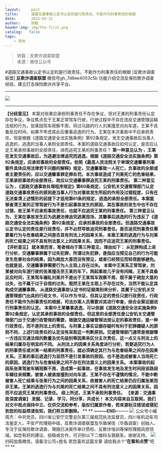 ```yaml
---
layout:     post
title:      道路交通事故认定书认定的是行政责任，不能作为刑事责任的根据
date:       2022-03-21
author:     转载
header-img: img/the-first.png
catalog:   false
tags:
    - 其他
---
```


<blockquote><p>转载：反欺诈调查联盟<br>
来源：微信公众号</p></blockquote>

#道路交通事故认定书认定的是行政责任，不能作为刑事责任的根据
[反欺诈调查联盟]
**反欺诈调查联盟**
微信号gh_7d6ee4003c5b
功能介绍交流反保险欺诈调查经验，建立打击保险欺诈共享平台。

****
![]({{site.baseurl}}/postimg/L6usUGPiatBSY9gLQsKHOJ7wPsKhCXdxiaQ2iaZC87DmibSu9rdvU4OffnOqMqE0RjaK1C8RRiaia2ibeTMTxU34GAdqw.jpeg)​
****
**【分歧意见】**
本案对张某应承担刑事责任不存在争议，但对王某的刑事责任认定存在争议，争议焦点在于王某正常驾车行驶，行驶过程中不存在违反交通管理运输法规的行为，张某因驾车观察不周，将过马路的行人刘某撞至对向车道，王某不具备反应时间，如果不考虑其此后肇事逃逸的行为，王某在本次事故中不应承担责任，但是根据《道路交通安全法实施条例》第92条规定，发生交通事故后当事人逃逸的，逃逸的当事人承担全部责任。本案的道路交通事故应如何认定，是否应认定王某承担事故的全部责任，进而追究王某的刑事责任？
**第一种意见认为
，**王某在发生交通事故后，为逃避法律追究而逃逸，根据《道路交通安全法实施条例》第92条规定，应承担事故的全部责任。依照《最高人民法院关于审理交通肇事刑事案件具体应用法律若干问题的解释》规定，交通肇事致一人死亡，负事故的全部或者主要责任的，应以交通肇事罪定罪处罚。本次事故造成了刘某死亡的危害结果，王某承担事故的全部责任，故应以交通肇事罪追究王某的刑事责任。
**第二种意见认为
，**《道路交通事故处理程序规定》第60条规定，公安机关交通管理部门认定道路交通事故责任的原则是当事人行为对事故发生所起的作用及过错程度，只有在无法查清上述情形的前提下才适用第61条的规定，逃逸的承担全部责任。本案能够查清王某的正常驾驶行为不是引起事故发生的原因，其在事故的发生中也不存在过错，故王某不应承担事故责任，也就不应追究王某的刑事责任。
第三种意见认为，王某在事故发生后为逃避法律追究逃离现场，其肇事后逃逸的行为违反了《道路交通安全法实施条例》第92条规定，应承担事故的全部责任。但道路交通事故认定书认定的责任是行政责任，并不必然导致追究刑事责任。是否追究刑事责任需要看行为与危害结果之间是否具有刑法上的因果关系，本案王某的逃逸行为与刘某的死亡结果之间不具有刑法意义上的因果关系，因而不应追究王某的刑事责任。
**【评析意见】**
就本案而言，笔者倾向于第三种意见，理由如下：
从犯罪构成上进行分析，交通肇事罪属于过失犯罪，所谓过失犯罪，是指应当预见自己的行为可能发生危害社会的结果，因为疏忽大意而没有预见，或者已经预见而轻信能够避免。也就是说，交通肇事罪需要行为人主观上存在过失。
本案中王某系正常驾驶，刘某被对向车道行驶的张某撞击至王某的车下，两起事故几乎没有间隔，王某不具备反应时间，王某驾车碾轧刘某并不是出于王某驾车观察不周，既不属于疏忽大意的过失，也不属于过于自信的过失。既然王某在主观上不存在过失，当然不能认定其构成交通肇事罪。
从道路交通事故认定书的证据类别来分析，其属于公安机关交通管理部门出具的行政文书，可以作为书证，但其认定的责任只是行政责任，行政责任不能作为刑事责任的根据，司法办案人员需要对其进行审查，综合全案证据进行刑事责任的认定。
本案中王某肇事逃逸，可以依据《道路交通安全法实施条例》第92条规定，认定其承担事故的全部责任。但这里的全部责任是公安机关交通管理部门出于交通行政管理的需要，根据交通运输管理法规认定的事故责任，是一种行政责任，而不是刑法上的责任。与刑事上事实证据存疑时有利于犯罪嫌疑人的原则不同，上述行政责任的认定没有采取这一判断原则。交通管理部门通常是根据哪一方违反交通法规的数量及优先级别等因素来区分主次责任，这一点又与刑法上的结果归属存在明显的不同。
从刑法上的因果关系角度进行分析，若要追究行为人的刑事责任或对某一结果的刑事责任，就必须确定其行为与危害结果之间存在因果关系。王某的事后逃逸行为显然不是引发事故的原因，也不是造成被害人当场死亡的原因，逃逸行为与危害结果之间不存在刑法意义上的因果关系。
本案事故的起因系张某驾驶车辆观察不周，造成第一起事故，在事故发生地及发生时间段该路段车辆往来频繁，被害人被直接撞到对向车道，王某不存在不谨慎的情况，不能中断被害人死亡结果与张某行为之间的因果关系，故被害人的死亡结果仍应归属张某而非王某。王某的逃逸行为与刘某的死亡结果之间不具有刑法意义上的因果关系，因而不应追究王某的刑事责任。
综上所述，王某不承担刑事责任。
【来源：交通事故深度调查】
发掘、记录、学习，同分享，共成长！
本文内容来自互联网，我们对文中观点保持中立、仅供交流和参考，版权归属原作者，若来源标注错误或侵犯到您的权益烦请告知，我们将立即删除。
**
**
———END****———
![]({{site.baseurl}}/postimg/L6usUGPiatBSs5Yxdp5NU9dpdqWanE7Mq7XpTo0mwlia1gia9NNFGTRYKdpVvrK2KgpAPictg52F8U9sicXI1jQ1dzA.jpeg)
公众号小编周杰：中共党员，四川省公安厅交警总队第三届规范执法监督员，四川省机动车司法鉴定人，平安产险理赔中级，反欺诈调查联盟及华盾保信（华盾调查）创始人，专注于反保险欺诈调查、理赔已决案件审计质检、反欺诈培训等保险理赔风控领域。如您有好的建议、投稿或合作，可识别以下二维码与我联系，谢谢支持。
![]({{site.baseurl}}/postimg/L6usUGPiatBS3wrVRuWQYeic3juNbQs2kiaCeq6U3Y7sobzUaIjwichkaPNyMQzDdM5fXhxqgA74BJYGaLDib5TIqKA.jpeg)
扫码加我微信，请备注公司+姓名
若您喜欢这篇文章
请给我点个“**在看和点赞**”吧
**
**
